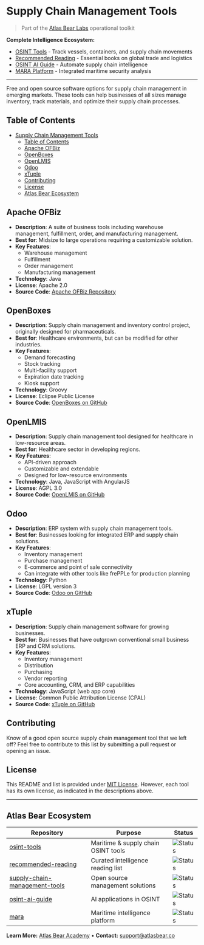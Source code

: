 # Supply Chain Management Tools

> Part of the [Atlas Bear Labs](https://github.com/atlas-bear) operational toolkit

**Complete Intelligence Ecosystem:**

- [OSINT Tools](https://github.com/atlas-bear/osint-tools) - Track vessels, containers, and supply chain movements
- [Recommended Reading](https://github.com/atlas-bear/recommended-reading) - Essential books on global trade and logistics
- [OSINT AI Guide](https://github.com/atlas-bear/osint-ai-guide) - Automate supply chain intelligence
- [MARA Platform](https://github.com/atlas-bear/mara) - Integrated maritime security analysis

---

Free and open source software options for supply chain management in emerging markets. These tools can help businesses of all sizes manage inventory, track materials, and optimize their supply chain processes.

## Table of Contents

- [Supply Chain Management Tools](#supply-chain-management-tools)
  - [Table of Contents](#table-of-contents)
  - [Apache OFBiz](#apache-ofbiz)
  - [OpenBoxes](#openboxes)
  - [OpenLMIS](#openlmis)
  - [Odoo](#odoo)
  - [xTuple](#xtuple)
  - [Contributing](#contributing)
  - [License](#license)
  - [Atlas Bear Ecosystem](#atlas-bear-ecosystem)

## Apache OFBiz

- **Description**: A suite of business tools including warehouse management, fulfillment, order, and manufacturing management.
- **Best for**: Midsize to large operations requiring a customizable solution.
- **Key Features**:
  - Warehouse management
  - Fulfillment
  - Order management
  - Manufacturing management
- **Technology**: Java
- **License**: Apache 2.0
- **Source Code**: [Apache OFBiz Repository](https://github.com/apache/ofbiz)

## OpenBoxes

- **Description**: Supply chain management and inventory control project, originally designed for pharmaceuticals.
- **Best for**: Healthcare environments, but can be modified for other industries.
- **Key Features**:
  - Demand forecasting
  - Stock tracking
  - Multi-facility support
  - Expiration date tracking
  - Kiosk support
- **Technology**: Groovy
- **License**: Eclipse Public License
- **Source Code**: [OpenBoxes on GitHub](https://github.com/openboxes/openboxes)

## OpenLMIS

- **Description**: Supply chain management tool designed for healthcare in low-resource areas.
- **Best for**: Healthcare sector in developing regions.
- **Key Features**:
  - API-driven approach
  - Customizable and extendable
  - Designed for low-resource environments
- **Technology**: Java, JavaScript with AngularJS
- **License**: AGPL 3.0
- **Source Code**: [OpenLMIS on GitHub](https://github.com/OpenLMIS)

## Odoo

- **Description**: ERP system with supply chain management tools.
- **Best for**: Businesses looking for integrated ERP and supply chain solutions.
- **Key Features**:
  - Inventory management
  - Purchase management
  - E-commerce and point of sale connectivity
  - Can integrate with other tools like frePPLe for production planning
- **Technology**: Python
- **License**: LGPL version 3
- **Source Code**: [Odoo on GitHub](https://github.com/odoo/odoo)

## xTuple

- **Description**: Supply chain management software for growing businesses.
- **Best for**: Businesses that have outgrown conventional small business ERP and CRM solutions.
- **Key Features**:
  - Inventory management
  - Distribution
  - Purchasing
  - Vendor reporting
  - Core accounting, CRM, and ERP capabilities
- **Technology**: JavaScript (web app core)
- **License**: Common Public Attribution License (CPAL)
- **Source Code**: [xTuple on GitHub](https://github.com/xtuple)

## Contributing

Know of a good open source supply chain management tool that we left off? Feel free to contribute to this list by submitting a pull request or opening an issue.

## License

This README and list is provided under [MIT License](LICENSE). However, each tool has its own license, as indicated in the descriptions above.

---

## Atlas Bear Ecosystem

| Repository                                                                                   | Purpose                             | Status                                                                                        |
| -------------------------------------------------------------------------------------------- | ----------------------------------- | --------------------------------------------------------------------------------------------- |
| [osint-tools](https://github.com/atlas-bear/osint-tools)                                     | Maritime & supply chain OSINT tools | ![Status](https://img.shields.io/github/last-commit/atlas-bear/osint-tools)                   |
| [recommended-reading](https://github.com/atlas-bear/recommended-reading)                     | Curated intelligence reading list   | ![Status](https://img.shields.io/github/last-commit/atlas-bear/recommended-reading)           |
| [supply-chain-management-tools](https://github.com/atlas-bear/supply-chain-management-tools) | Open source management solutions    | ![Status](https://img.shields.io/github/last-commit/atlas-bear/supply-chain-management-tools) |
| [osint-ai-guide](https://github.com/atlas-bear/osint-ai-guide)                               | AI applications in OSINT            | ![Status](https://img.shields.io/github/last-commit/atlas-bear/osint-ai-guide)                |
| [mara](https://github.com/atlas-bear/mara)                                                   | Maritime intelligence platform      | ![Status](https://img.shields.io/github/last-commit/atlas-bear/mara)                          |

**Learn More:** [Atlas Bear Academy](https://www.atlasbear.academy) • **Contact:** [support@atlasbear.co](mailto:support@atlasbear.co)
